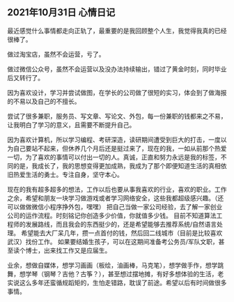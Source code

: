 ## 2021年10月31日 心情日记

最近感觉什么事情都走向正轨了，最重要的是我回顾整个人生，我觉得我真的已经很棒了。

做过淘宝店，虽然不会运营，亏了。

做过微信公众号，虽然不会运营以及没办法持续输出，错过了黄金时刻，同时毕业后又转行了。

因为喜欢设计，学习并尝试做图，在学长的公司做了很短的实习，体会到了做海报的不易以及自己的不擅长。

尝试了很多兼职，服务员、写文章、写论文、外包，每一份兼职的钱都来之不易，让我明白了学习的意义，且需要不断提升自己。

因为喜欢计算机，所以学习编程、考研深造，读研期间遭受到巨大的打击，一度以为自己要站不起来，但休养几个月后还是挺过来了，现在的我，一如从前那个热爱一切，为了喜欢的事情可以付出一切的人。真诚，正直和努力永远是我的标签，不同的是，我成长了，我的思想变得更加成熟，我成为了那个即便知道生活的真相依旧热爱生活的勇士。专注自身，坚守本心。

现在的我有超多超多的想法，工作以后也要从事我喜欢的行业，喜欢的职业。工作之余，希望和朋友一块学习做游戏或者学习网络安全，这些我都超级感兴趣。（还可以做做微信小程序挣外包，嘿嘿）
把自己当做一家公司经验，去了解一家创业公司的运作流程。时刻铭记你创造多少价值，你就值多少钱。
目前不知道算法工程师的发展路线，而且我会的东西挺少的，还是希望能够去推荐系统/自然语言处理。
希望能去大厂呆几年，攒一点首付的钱，然后回二线城市（目前是比较喜欢武汉）找份工作。
如果要结婚生孩子，可以在这期间准备考公务员/军队文职，甚至读个博士，出来找工作又是应届生。

业余，想做自媒体，想学习画画（板绘，油画棒，马克笔），想学做手作，想学跳舞，想学琴（钢琴？吉他？古筝？），甚至想过摆地摊，有好多想体验的生活，老实说这么多年还蛮循规蹈矩的，生怕走错路，耽误了前途。希望以后有时间做很多事情。

